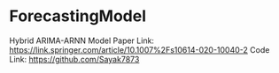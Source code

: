 # ForecastingModel
Hybrid ARIMA-ARNN Model Paper Link: https://link.springer.com/article/10.1007%2Fs10614-020-10040-2
Code Link: https://github.com/Sayak7873

